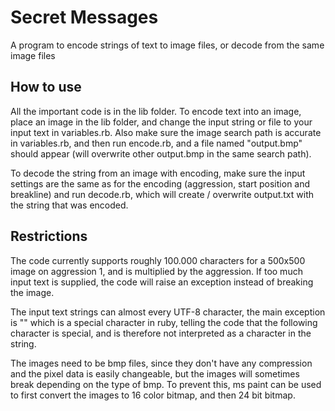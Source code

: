 # Secret Messages

A program to encode strings of text to image files, or decode from the same image files

## How to use

All the important code is in the lib folder. To encode text into an image, place an image in the lib folder, and change the input string or file to your input text in variables.rb. Also make sure the image search path is accurate in variables.rb, and then run encode.rb, and a file named "output.bmp" should appear (will overwrite other output.bmp in the same search path).

To decode the string from an image with encoding, make sure the input settings are the same as for the encoding (aggression, start position and breakline) and run decode.rb, which will create / overwrite output.txt with the string that was encoded.

## Restrictions

The code currently supports roughly 100.000 characters for a 500x500 image on aggression 1, and is multiplied by the aggression. If too much input text is supplied, the code will raise an exception instead of breaking the image.

The input text strings can almost every UTF-8 character, the main exception is "\" which is a special character in ruby, telling the code that the following character is special, and is therefore not interpreted as a character in the string.

The images need to be bmp files, since they don't have any compression and the pixel data is easily changeable, but the images will sometimes break depending on the type of bmp.
To prevent this, ms paint can be used to first convert the images to 16 color bitmap, and then 24 bit bitmap.